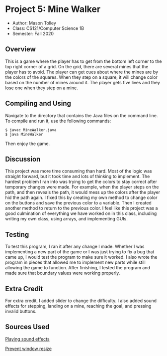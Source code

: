 # Project 5: Mine Walker

* Author: Mason Tolley
* Class: CS121/Computer Science 1B
* Semester: Fall 2020

## Overview

This is a game where the player has to get from the bottom left corner to the top right corner of a grid. On the grid, there are several mines that the player has to avoid. The player can get cues about where the mines are by the colors of the squares. When they step on a square, it will change color based on the number of mines around it. The player gets five lives and they lose one when they step on a mine.

## Compiling and Using

Navigate to the directory that contains the Java files on the command line. To compile and run it, use the following commands:

```
$ javac MineWalker.java
$ java MineWalker
```

Then enjoy the game.

## Discussion

This project was more time consuming than hard. Most of the logic was straight forward, but it took time and lots of thinking to implement. The hardest problem I ran into was trying to get the colors to stay correct after temporary changes were made. For example, when the player steps on the path, and then reveals the path, it would mess up the colors after the player hid the path again. I fixed this by creating my own method to change color on the buttons and save the previous color to a variable. Then I created another method to return to the previous color. I feel like this project was a good culmination of everything we have worked on in this class, including writing my own class, using arrays, and implementing GUIs.

## Testing

To test this program, I ran it after any change I made. Whether I was implementing a new part of the game or I was just trying to fix a bug that came up, I would test the program to make sure it worked. I also wrote the program in pieces that allowed me to implement new parts while still allowing the game to function. After finishing, I tested the program and made sure that boundary values were working properly.

## Extra Credit

For extra credit, I added slider to change the difficulty. I also added sound effects for stepping, landing on a mine, reaching the goal, and pressing invalid buttons.

## Sources Used

[Playing sound effects](https://stackoverflow.com/questions/20354508/sound-effects-in-java)

[Prevent window resize](https://stackoverflow.com/questions/18031704/jframe-how-to-disable-window-resizing/18031725)